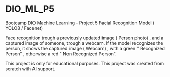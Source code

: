 # DIO_ML_P5
Bootcamp DIO Machine Learning - Project 5 Facial Recognition Model ( YOLO8 / Facenet)

Face recognition trough a previously updated image ( Person photo) , and a captured image of someone, trough a webcam. If the model recognizes the person, it shows
the captured image ( Webcam) , with a green " Recognized Person" , otherwise a red " Non Recognized Person".

This project is only for educational purposes. This project was created from scratch with AI support.
